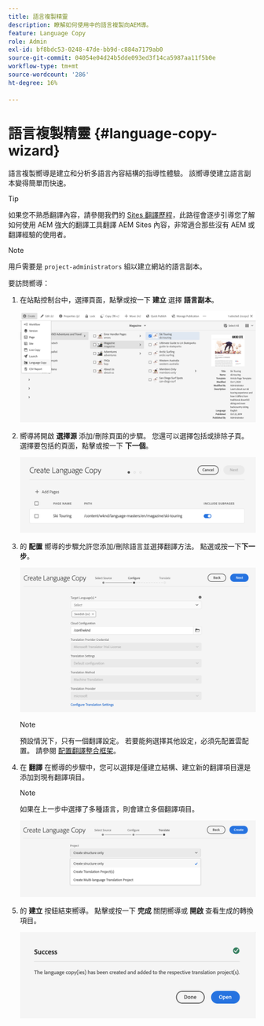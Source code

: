 ```yaml
---
title: 語言複製精靈
description: 瞭解如何使用中的語言複製向AEM導。
feature: Language Copy
role: Admin
exl-id: bf8bdc53-0248-47de-bb9d-c884a7179ab0
source-git-commit: 04054e04d24b5dde093ed3f14ca5987aa11f5b0e
workflow-type: tm+mt
source-wordcount: '286'
ht-degree: 16%

---
```


# 語言複製精靈 {#language-copy-wizard}

語言複製嚮導是建立和分析多語言內容結構的指導性體驗。 該嚮導使建立語言副本變得簡單而快速。

>[!TIP]
>
>如果您不熟悉翻譯內容，請參閱我們的 [Sites 翻譯歷程](/help/journey-sites/translation/overview.md)，此路徑會逐步引導您了解如何使用 AEM 強大的翻譯工具翻譯 AEM Sites 內容，非常適合那些沒有 AEM 或翻譯經驗的使用者。

>[!NOTE]
>
>用戶需要是 `project-administrators` 組以建立網站的語言副本。

要訪問嚮導：

1. 在站點控制台中，選擇頁面，點擊或按一下 **建立** 選擇 **語言副本**。

   ![從嚮導建立語言副本](../assets/language-copy-wizard.png)

1. 嚮導將開啟 **選擇源** 添加/刪除頁面的步驟。 您還可以選擇包括或排除子頁。 選擇要包括的頁面，點擊或按一下 **下一個**。

   ![使用嚮導添加頁面](../assets/language-copy-wizard-add-pages.png)

1. 的 **配置** 嚮導的步驟允許您添加/刪除語言並選擇翻譯方法。 點選或按一下&#x200B;**下一步**。

   ![配置嚮導步驟](../assets/language-copy-wizard-configure.png)

   >[!NOTE]
   >
   >預設情況下，只有一個翻譯設定。 若要能夠選擇其他設定，必須先配置雲配置。 請參閱 [配置翻譯整合框架](integration-framework.md)。

1. 在 **翻譯** 在嚮導的步驟中，您可以選擇是僅建立結構、建立新的翻譯項目還是添加到現有翻譯項目。

   >[!NOTE]
   >
   >如果在上一步中選擇了多種語言，則會建立多個翻譯項目。

   ![嚮導的翻譯步驟](../assets/language-copy-wizard-translate.png)

1. 的 **建立** 按鈕結束嚮導。 點擊或按一下 **完成** 關閉嚮導或 **開啟** 查看生成的轉換項目。

   ![結束嚮導](../assets/language-copy-wizard-done.png)

